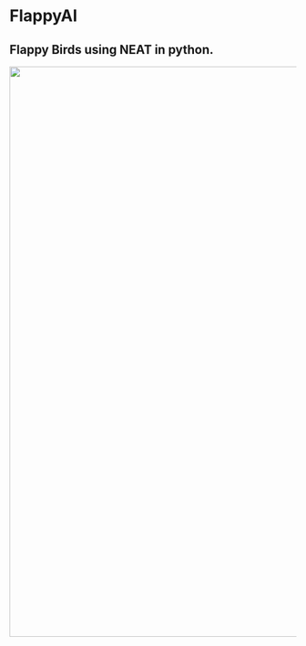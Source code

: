 # FlappyAI
## Flappy Birds using NEAT in python. 

<img src="https://github.com/BananaBond/FlappyAI/blob/master/Recordings/Working%202.gif" width=1000>
